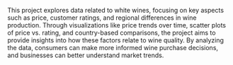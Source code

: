 This project explores data related to white wines, focusing on key aspects such as price, customer ratings, and
regional differences in wine production. Through visualizations like price trends over time, scatter plots of price vs. rating, 
and country-based comparisons, the project aims to provide
insights into how these factors relate to wine quality.
By analyzing the data, consumers can make more informed wine purchase decisions,
and businesses can better understand market trends.
